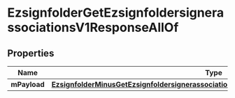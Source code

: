 
# EzsignfolderGetEzsignfoldersignerassociationsV1ResponseAllOf

## Properties
Name | Type | Description | Notes
------------ | ------------- | ------------- | -------------
**mPayload** | [**EzsignfolderMinusGetEzsignfoldersignerassociationsMinusV1MinusResponseMinusMPayload**](EzsignfolderMinusGetEzsignfoldersignerassociationsMinusV1MinusResponseMinusMPayload.md) |  | 



